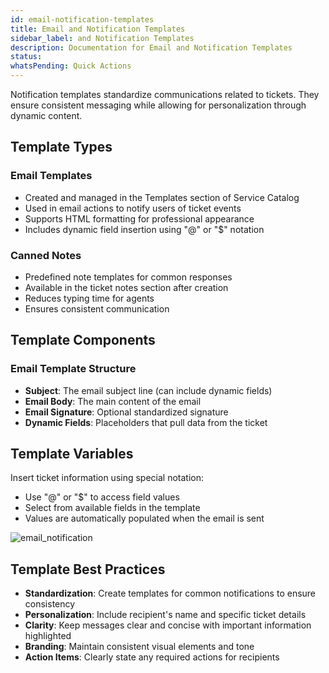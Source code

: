 ```yaml
---
id: email-notification-templates
title: Email and Notification Templates
sidebar_label: and Notification Templates
description: Documentation for Email and Notification Templates
status: 
whatsPending: Quick Actions
---
```


Notification templates standardize communications related to tickets. They ensure consistent messaging while allowing for personalization through dynamic content.

## Template Types

### Email Templates
- Created and managed in the Templates section of Service Catalog
- Used in email actions to notify users of ticket events
- Supports HTML formatting for professional appearance
- Includes dynamic field insertion using "@" or "$" notation

### Canned Notes
- Predefined note templates for common responses
- Available in the ticket notes section after creation
- Reduces typing time for agents
- Ensures consistent communication

## Template Components

### Email Template Structure
- **Subject**: The email subject line (can include dynamic fields)
- **Email Body**: The main content of the email
- **Email Signature**: Optional standardized signature
- **Dynamic Fields**: Placeholders that pull data from the ticket

## Template Variables
Insert ticket information using special notation:
- Use "@" or "$" to access field values
- Select from available fields in the template
- Values are automatically populated when the email is sent

![email_notification](/img/Service%20Catalog/email_notification.png)

## Template Best Practices
- **Standardization**: Create templates for common notifications to ensure consistency
- **Personalization**: Include recipient's name and specific ticket details
- **Clarity**: Keep messages clear and concise with important information highlighted
- **Branding**: Maintain consistent visual elements and tone
- **Action Items**: Clearly state any required actions for recipients
